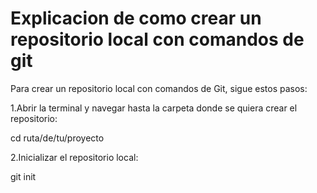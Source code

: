 # Explicacion de como crear un repositorio local con comandos de git

Para crear un repositorio local con comandos de Git, sigue estos pasos:

1.Abrir la terminal y navegar hasta la carpeta donde se quiera crear el repositorio: 

cd ruta/de/tu/proyecto

2.Inicializar el repositorio local:

git init




